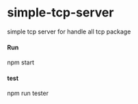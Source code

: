 # simple-tcp-server
simple tcp server for handle all tcp package


#### Run
npm start

#### test
npm run tester
